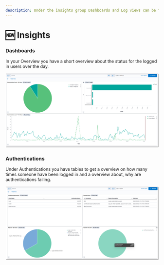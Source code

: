 ```yaml
---
description: Under the insights group Dashboards and Log views can be found
---
```


# 🆕 Insights

### Dashboards

In your Overview you have a short overview about the status for the logged in users over the day.&#x20;



![](../../.gitbook/assets/test.png)

### Authentications

Under Authentications you have tables to get a overview on how many times someone have been logged in and a overview about, why are authentications failing.&#x20;

![](<../../.gitbook/assets/image (66).png>)

